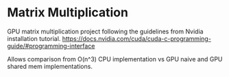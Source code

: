 # Matrix Multiplication

GPU matrix multiplication project following the guidelines from Nvidia installation tutorial. https://docs.nvidia.com/cuda/cuda-c-programming-guide/#programming-interface 

Allows comparison from O(n^3) CPU implementation vs GPU naive and GPU shared mem implementations.


